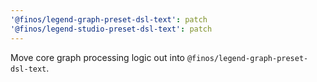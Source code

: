 ```yaml
---
'@finos/legend-graph-preset-dsl-text': patch
'@finos/legend-studio-preset-dsl-text': patch
---
```


Move core graph processing logic out into `@finos/legend-graph-preset-dsl-text`.
